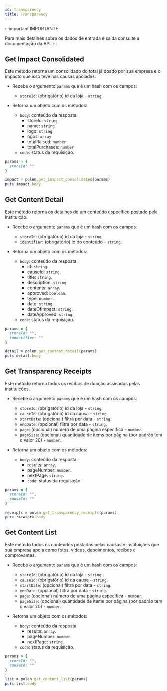 ```yaml
---
id: transparency
title: Transparency
---
```

:::important IMPORTANTE

Para mais detalhes sobre os dados de entrada e saída consulte a documentação da API.
:::

## Get Impact Consolidated
Este método retorna um consolidado do total já doado por sua empresa e o impacto que isso teve nas causas apoiadas.

- Recebe o argumento `params` que é um hash com os campos:
    - `storeId`: (obrigatório) id da loja - `string`.

- Retorna um objeto com os métodos:
    - `body`: conteúdo da resposta.
      - storeId: `string`
      - name: `string`
      - logo: `string`
      - ngos: `array`
      - totalRaised: `number`
      - totalPurchases: `number`  
    - `code`: status da requisição.

```ruby
params = {
  storeId: ""
}

impact = polen.get_imapact_consolidated(params)
puts impact.body
```

## Get Content Detail
Este método retorna os detalhes de um conteúdo específico postado pela instituição.

- Recebe o argumento `params` que é um hash com os campos:
    - `storeId`: (obrigatório) id da loja - `string`.
    - `identifier`: (obrigatório) id do conteúdo - `string`.

- Retorna um objeto com os métodos:
    - `body`: conteúdo da resposta.
      - id: `string`.
      - causeId: `string`.
      - title: `string`.
      - description: `string`.
      - contents: `array`.
      - approved: `boolean`.
      - type: `number`.
      - date: `string`.
      - dateOfImpact: `string`.
      - dateApproved: `string`.
    - `code`: status da requisição.

```ruby
params = {
  storeId: "",
  indentifier: ""
}

detail = polen.get_content_detail(params)
puts detail.body
```

## Get Transparency Receipts
Este método retorna todos os recibos de doação assinados pelas instituições.

- Recebe o argumento `params` que é um hash com os campos:
    - `storeId`: (obrigatório) id da loja - `string`.
    - `causeId`: (obrigatório) id da causa - `string`.
    - `startDate`: (opcional) filtra por data - `string`.
    - `endDate`: (opcional) filtra por data - `string`.
    - `page`: (opcional) número de uma página especifica - `number`.
    - `pageSize`: (opcional) quantidade de items por página (por padrão tem o valor 20) - `number`.

- Retorna um objeto com os métodos:
    - `body`: conteúdo da resposta.
        - results: `array`.
        - pageNumber: `number`.
        - nextPage: `string`.
      - `code`: status da requisição.

```ruby
params = {
  storeId: "",
  causeId: ""
}

receipts = polen.get_transparency_receipts(params)
puts receipts.body
```

## Get Content List
Este método todos os conteúdos postados pelas causas e instituições que sua empresa apoia como fotos, vídeos, depoimentos, recibos e comprovantes.

- Recebe o argumento `params` que é um hash com os campos:
    - `storeId`: (obrigatório) id da loja - `string`.
    - `causeId`: (obrigatório) id da causa - `string`.
    - `startDate`: (opcional) filtra por data - `string`.
    - `endDate`: (opcional) filtra por data - `string`.
    - `page`: (opcional) número de uma página especifica - `number`.
    - `pageSize`: (opcional) quantidade de items por página (por padrão tem o valor 20) - `number`.

- Retorna um objeto com os métodos:
    - `body`: conteúdo da resposta.
        - results: `array`.
        - pageNumber: `number`.
        - nextPage: `string`.
    - `code`: status da requisição.

```ruby
params = {
  storeId: "",
  causeId: ""
}

list = polen.get_content_list(params)
puts list.body
```